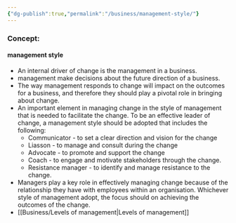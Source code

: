 ```yaml
---
{"dg-publish":true,"permalink":"/business/management-style/"}
---
```


### Concept:
#### management style
- An internal driver of change is the management in a business.
- management make decisions about the future direction of a business.
- The way management responds to change will impact on the outcomes for a business, and therefore they should play a pivotal role in bringing about change. 
- An important element in managing change in the style of management that is needed to facilitate the change. To be an effective leader of change, a management style should be adopted that includes the following:
	- Communicator - to set a clear direction and vision for the change
	- Liasson - to manage and consult during the change
	- Advocate - to promote and support the change
	- Coach - to engage and motivate stakeholders through the change.
	- Resistance manager - to identify and manage resistance to the change.
- Managers play a key role in effectively managing change because of the relationship they have with employees within an organisation. Whichever style of management adopt, the focus should on achieving the outcomes of the change.
- [[Business/Levels of management\|Levels of management]] 
  
  
  
  
  
  
  
  
  
  
  
  
  
  
  
  
  
  
  
  
  
  
  
  
  
  
  
  
  
  
  
  
  
  
  
  
  
  
  
  
  
  
  
  
  
  
  
  
  
  
  
  
  
  
  
  
  
  
  
  
  